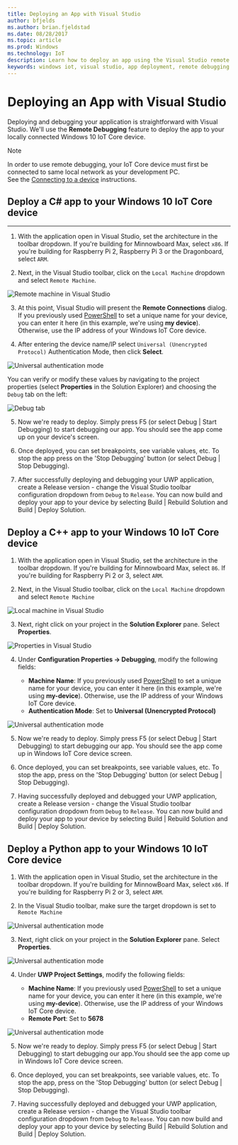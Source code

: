```yaml
---
title: Deploying an App with Visual Studio
author: bfjelds
ms.author: brian.fjeldstad
ms.date: 08/28/2017
ms.topic: article
ms.prod: Windows
ms.technology: IoT
description: Learn how to deploy an app using the Visual Studio remote debugging feature.
keywords: windows iot, visual studio, app deployment, remote debugging
---
```


# Deploying an App with Visual Studio

Deploying and debugging your application is straightforward with Visual Studio. We'll use the **Remote Debugging** feature to deploy the app to your locally connected Windows 10 IoT Core device. 

> [!NOTE]
> In order to use remote debugging, your IoT Core device must first be connected to same local network as your development PC.  
>See the [Connecting to a device](https://developer.microsoft.com/en-us/windows/iot/Docs/ConnectToDevice) instructions.

## Deploy a C# app to your Windows 10 IoT Core device 
___

1. With the application open in Visual Studio, set the architecture in the toolbar dropdown. If you're building for Minnowboard Max, select
`x86`. If you're building for Raspberry Pi 2, Raspberry Pi 3 or the Dragonboard, select `ARM`.

2. Next, in the Visual Studio toolbar, click on the `Local Machine` dropdown and select `Remote Machine`.

![Remote machine in Visual Studio](../media/AppDeployment/cs-remote-machine-debugging.png)

3. At this point, Visual Studio will present the **Remote Connections** dialog. If you previously used [PowerShell](../connect-your-device/PowerShell.md) to set a unique name for your device, you can enter it here (in this example, we're using **my device**). Otherwise, use the IP address of your Windows IoT Core device.

4. After entering the device name/IP select `Universal (Unencrypted Protocol)` Authentication Mode, then click **Select**. 

![Universal authentication mode](../media/AppDeployment/cs-remote-connections.png)

You can verify or modify these values by navigating to the project properties (select **Properties** in the Solution Explorer) and choosing the `Debug` tab on the left:

![Debug tab](../media/AppDeployment/cs-debug-project-properties.png)

5. Now we're ready to deploy. Simply press F5 (or select Debug \| Start Debugging) to start debugging our app. You should see the app come up on your device's screen.

6. Once deployed, you can set breakpoints, see variable values, etc. To stop the app press on the 'Stop Debugging' button (or select Debug \| Stop Debugging).

7. After successfully deploying and debugging your UWP application, create a Release version - change the Visual Studio toolbar configuration dropdown from `Debug` to `Release`.  You can now build and deploy your app to your device by selecting Build \| Rebuild Solution and Build \| Deploy Solution.

## Deploy a C++ app to your Windows 10 IoT Core device

1. With the application open in Visual Studio, set the architecture in the toolbar dropdown. If you're building for Minnowboard Max, select `86`. If you're building for Raspberry Pi 2 or 3, select `ARM`.

2. Next, in the Visual Studio toolbar, click on the `Local Machine` dropdown and select `Remote Machine`

![Local machine in Visual Studio](../media/AppDeployment/cpp-remote-machine-debugging.png)

3. Next, right click on your project in the **Solution Explorer** pane. Select **Properties**. 

![Properties in Visual Studio](../media/AppDeployment/cpp-project-properties.png)

4. Under **Configuration Properties -> Debugging**, modify the following fields:

	* **Machine Name**: If you previously used [PowerShell](../connect-your-device/PowerShell.md) to set a unique name for your device, you can enter it here (in this example, we're using **my-device**). 
Otherwise, use the IP address of your Windows IoT Core device.
	* **Authentication Mode**: Set to **Universal (Unencrypted Protocol)**
	
![Universal authentication mode](../media/AppDeployment/cpp-debug-project-properties.png)

5. Now we're ready to deploy. Simply press F5 (or select Debug \| Start Debugging) to start debugging our app. You should see the app come up in Windows IoT Core device screen.

6. Once deployed, you can set breakpoints, see variable values, etc. To stop the app, press on the 'Stop Debugging' button (or select Debug \| Stop Debugging).

7. Having successfully deployed and debugged your UWP application, create a Release version - change the Visual Studio toolbar configuration dropdown from `Debug` to `Release`.  You can now build and deploy your app to your device by selecting Build \| Rebuild Solution and Build \| Deploy Solution.

## Deploy a Python app to your Windows 10 IoT Core device

1. With the application open in Visual Studio, set the architecture in the toolbar dropdown. If you're building for MinnowBoard Max, select `x86`.  If you're building for Raspberry Pi 2 or 3, select `ARM`.

2. In the Visual Studio toolbar, make sure the target dropdown is set to `Remote Machine`

![Universal authentication mode](../media/AppDeployment/py-remote-machine-debugging.png)

3. Next, right click on your project in the **Solution Explorer** pane. Select **Properties**.

![Universal authentication mode](../media/AppDeployment/py-project-properties.png)

4. Under **UWP Project Settings**, modify the following fields:

	* **Machine Name**: If you previously used [PowerShell](../connect-your-device/PowerShell.md) to set a unique name for your device, you can enter it here (in this example, we're using **my-device**).
	Otherwise, use the IP address of your Windows IoT Core device.
	* **Remote Port**: Set to **5678**
	
![Universal authentication mode](../media/AppDeployment/py-debug-project-properties.png)

5. Now we're ready to deploy. Simply press F5 (or select Debug \| Start Debugging) to start debugging our app.You should see the app come up in Windows IoT Core device screen.

6. Once deployed, you can set breakpoints, see variable values, etc. To stop the app, press on the 'Stop Debugging' button (or select Debug \| Stop Debugging).

7. Having successfully deployed and debugged your UWP application, create a Release version - change the Visual Studio toolbar configuration dropdown from `Debug` to `Release`.  You can now build and deploy your app to your device by selecting Build \| Rebuild Solution and Build \| Deploy Solution.
